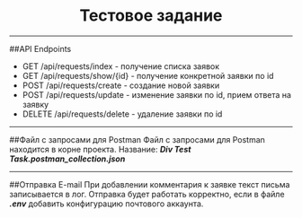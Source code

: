 <h1 align="center">Тестовое задание</h1>
<hr>

##API Endpoints
- GET /api/requests/index - получение списка заявок
- GET /api/requests/show/{id} - получение конкретной заявки по id
- POST /api/requests/create - создание новой заявки
- POST /api/requests/update - изменение заявки по id, прием ответа на заявку
- DELETE /api/requests/delete - удаление заявки по id
<hr>

##Файл с запросами для Postman
Файл с запросами для Postman находится в корне проекта.
Название: **_Div Test Task.postman_collection.json_**
<hr>

##Отправка E-mail
При добавлении комментария к заявке текст письма записывается в лог. Отправка будет работать корректно, 
если в файле **_.env_** добавить конфигурацию почтового аккаунта.
